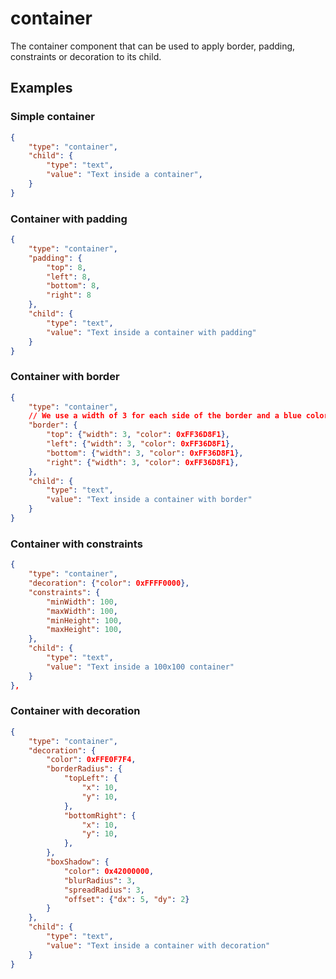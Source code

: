 # container

The container component that can be used to apply border, padding, constraints or decoration to its child.
 
## Examples

### Simple container

```json
{
    "type": "container",
    "child": {
        "type": "text",
        "value": "Text inside a container",
    }
}
```

### Container with padding

```json
{
    "type": "container",
    "padding": {
        "top": 8, 
        "left": 8, 
        "bottom": 8, 
        "right": 8
    },
    "child": {
        "type": "text", 
        "value": "Text inside a container with padding"
    }
}
```

### Container with border

```json
{
    "type": "container",
    // We use a width of 3 for each side of the border and a blue color
    "border": {
        "top": {"width": 3, "color": 0xFF36D8F1},
        "left": {"width": 3, "color": 0xFF36D8F1},
        "bottom": {"width": 3, "color": 0xFF36D8F1},
        "right": {"width": 3, "color": 0xFF36D8F1},
    },
    "child": {
        "type": "text", 
        "value": "Text inside a container with border"
    }
}
```

### Container with constraints

```json
{
    "type": "container",
    "decoration": {"color": 0xFFFF0000},
    "constraints": {
        "minWidth": 100,
        "maxWidth": 100,
        "minHeight": 100,
        "maxHeight": 100,
    },
    "child": {
        "type": "text", 
        "value": "Text inside a 100x100 container"
    }
},
```

### Container with decoration

```json
{
    "type": "container",
    "decoration": {
        "color": 0xFFE0F7F4,
        "borderRadius": {
            "topLeft": {
                "x": 10,
                "y": 10,
            },
            "bottomRight": {
                "x": 10,
                "y": 10,
            },
        },
        "boxShadow": {
            "color": 0x42000000,
            "blurRadius": 3,
            "spreadRadius": 3,
            "offset": {"dx": 5, "dy": 2}
        }
    },
    "child": {
        "type": "text", 
        "value": "Text inside a container with decoration"
    }
}
```